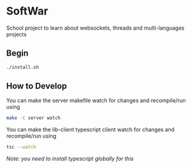 # SoftWar
School project to learn about websockets, threads and multi-languages projects

## Begin
```sh
./install.sh
```

## How to Develop
You can make the server makefile watch for changes and recompile/run using
```bash
make -C server watch
```

You can make the lib-client typescript client watch for changes and recompile/run using
```bash
tsc --watch
```
*Note: you need to install typescript globally for this*
